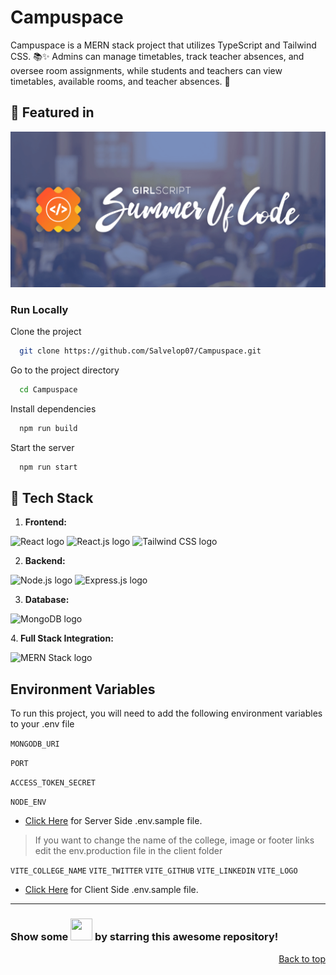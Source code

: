 <a name="top"></a>
# Campuspace

Campuspace is a MERN stack project that utilizes TypeScript and Tailwind CSS. 📚✨ Admins can manage timetables, track teacher absences, and oversee room assignments, while students and teachers can view timetables, available rooms, and teacher absences. 🏫

## 🏅 Featured in 

<p align="center">
  <img src="./image.png">
</p>

### Run Locally

Clone the project

```bash
  git clone https://github.com/Salvelop07/Campuspace.git
```

Go to the project directory

```bash
  cd Campuspace
```

Install dependencies

```bash
  npm run build
```

Start the server

```bash
  npm run start
```
## <h2> 🔄 Tech Stack </h2>

1. <b> **Frontend:** </b>
   <!-- React -->
<img src="https://img.shields.io/badge/react-%2320232a.svg?style=for-the-badge&logo=react&logoColor=%2361DAFB" alt="React logo">

<!-- React.js -->
<img src="https://img.shields.io/badge/react.js-%2320232a.svg?style=for-the-badge&logo=react&logoColor=%2361DAFB" alt="React.js logo">

<!-- Tailwind CSS -->
<img src="https://img.shields.io/badge/tailwindcss-%2338B2AC.svg?style=for-the-badge&logo=tailwind-css&logoColor=white" alt="Tailwind CSS logo">

2. <b>**Backend:**</b>
  <!-- Node.js -->
<img src="https://img.shields.io/badge/node.js-339933.svg?style=for-the-badge&logo=nodedotjs&logoColor=white" alt="Node.js logo">

<!-- Express.js -->
<img src="https://img.shields.io/badge/express.js-000000.svg?style=for-the-badge&logo=express&logoColor=white" alt="Express.js logo">

3. <b> **Database:** </b>  
  <!-- MongoDB -->
<img src="https://img.shields.io/badge/mongodb-%2347A248.svg?style=for-the-badge&logo=mongodb&logoColor=white" alt="MongoDB logo">

4.<b> **Full Stack Integration:** </b>   
  <!-- MERN Stack -->
<img src="https://img.shields.io/badge/mernstack-%2320232a.svg?style=for-the-badge&logo=react&logoColor=%2361DAFB" alt="MERN Stack logo">

## Environment Variables

To run this project, you will need to add the following environment variables to your .env file

`MONGODB_URI`

`PORT`

`ACCESS_TOKEN_SECRET`

`NODE_ENV`

* [Click Here](https://github.com/Salvelop07/Campuspace/blob/master/.env.sample) for Server Side .env.sample file.

> If you want to change the name of the college, image or footer links edit the env.production file in the client folder

`VITE_COLLEGE_NAME`
`VITE_TWITTER`
`VITE_GITHUB`
`VITE_LINKEDIN`
`VITE_LOGO`

* [Click Here](https://github.com/Salvelop07/Campuspace/blob/master/client/.env.sample) for Client Side .env.sample file.


<hr>

### Show some <img src="https://raw.githubusercontent.com/Tarikul-Islam-Anik/Animated-Fluent-Emojis/master/Emojis/Smilies/Red%20Heart.png" width="35" height="35"> by starring this awesome repository!
<p align="right"><a href="#top">Back to top</a></p>

